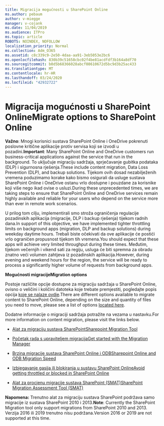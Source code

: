 ```yaml
---
title: Migracija mogućnosti u SharePoint Online
ms.author: pebaum
author: v-miegge
manager: v-cojank
ms.date: 11/04/2019
ms.audience: ITPro
ms.topic: article
ROBOTS: NOINDEX, NOFOLLOW
localization_priority: Normal
ms.collection: Adm_O365
ms.assetid: c8c339c9-2e50-4daa-aa91-3eb5053e2bc6
ms.openlocfilehash: 830b39c51658cbc02f4be81acdfdf3b164a8df70
ms.sourcegitcommit: b0d5b68366028abcf08610672d5bc9d3b25ac433
ms.translationtype: MT
ms.contentlocale: hr-HR
ms.lasthandoff: 03/24/2020
ms.locfileid: "42932722"
---
```

# <a name="migrate-options-to-sharepoint-online"></a><span data-ttu-id="16b84-102">Migracija mogućnosti u SharePoint Online</span><span class="sxs-lookup"><span data-stu-id="16b84-102">Migrate options to SharePoint Online</span></span>

<span data-ttu-id="16b84-103">**Važno**: Mnogi korisnici sustava SharePoint Online i OneDrive pokrenuti poslovne kritične aplikacije protiv servisa koji se izvodi u pozadini.</span><span class="sxs-lookup"><span data-stu-id="16b84-103">**Important**: Many SharePoint Online and OneDrive customers run business-critical applications against the service that run in the background.</span></span> <span data-ttu-id="16b84-104">To uključuje migraciju sadržaja, sprječavanje gubitka podataka (DLP) i sigurnosna rješenja.</span><span class="sxs-lookup"><span data-stu-id="16b84-104">These include content migration, Data Loss Prevention (DLP), and backup solutions.</span></span> <span data-ttu-id="16b84-105">Tijekom ovih dosad nezabilježenih vremena poduzimamo korake kako bismo osigurali da usluge sustava SharePoint Online i OneDrive ostanu vrlo dostupne i pouzdane za korisnike koji više nego ikad ovise o usluzi.</span><span class="sxs-lookup"><span data-stu-id="16b84-105">During these unprecedented times, we are taking steps to ensure that SharePoint Online and OneDrive services remain highly available and reliable for your users who depend on the service more than ever in remote work scenarios.</span></span>

<span data-ttu-id="16b84-106">U prilog tom cilju, implementirali smo stroža ograničenja regulacije pozadinskih aplikacija (migracije, DLP i backup rješenja) tijekom radnih dana.</span><span class="sxs-lookup"><span data-stu-id="16b84-106">In support of this objective, we have implemented tighter throttling limits on background apps (migration, DLP and backup solutions) during weekday daytime hours.</span></span> <span data-ttu-id="16b84-107">Trebali biste očekivati da ove aplikacije će postići vrlo ograničen propusnost tijekom tih vremena.</span><span class="sxs-lookup"><span data-stu-id="16b84-107">You should expect that these apps will achieve very limited throughput during these times.</span></span> <span data-ttu-id="16b84-108">Međutim, tijekom večernjih i vikend sati za regiju, usluga će biti spremna za obradu znatno veći volumen zahtjeva iz pozadinskih aplikacija.</span><span class="sxs-lookup"><span data-stu-id="16b84-108">However, during evening and weekend hours for the region, the service will be ready to process a significantly higher volume of requests from background apps.</span></span>

<span data-ttu-id="16b84-109">**Mogućnosti migracije**</span><span class="sxs-lookup"><span data-stu-id="16b84-109">**Migration options**</span></span>

<span data-ttu-id="16b84-110">Postoje različite opcije dostupne za migraciju sadržaja u SharePoint Online, ovisno o veličini i količini datoteka koje trebate premjestiti, pogledajte popis opcija [koje se nalaze ovdje](https://docs.microsoft.com/sharepointmigration/migrate-to-sharepoint-online).</span><span class="sxs-lookup"><span data-stu-id="16b84-110">There are different options available to migrate content to SharePoint Online, depending on the size and quantity of files you need to move, please see a list of options [located here](https://docs.microsoft.com/sharepointmigration/migrate-to-sharepoint-online).</span></span>

<span data-ttu-id="16b84-111">Dodatne informacije o migraciji sadržaja potražite na vezama u nastavku.</span><span class="sxs-lookup"><span data-stu-id="16b84-111">For more information on content migration, please visit the links below.</span></span>

- [<span data-ttu-id="16b84-112">Alat za migraciju sustava SharePoint</span><span class="sxs-lookup"><span data-stu-id="16b84-112">Sharepoint Migration Tool</span></span>](https://docs.microsoft.com/sharepointmigration/introducing-the-sharepoint-migration-tool)

- [<span data-ttu-id="16b84-113">Početak rada s upraviteljem migracija</span><span class="sxs-lookup"><span data-stu-id="16b84-113">Get started with the Migration Manager</span></span>](https://docs.microsoft.com/sharepointmigration/mm-get-started)

- [<span data-ttu-id="16b84-114">Brzina migracije sustava SharePoint Online i ODB</span><span class="sxs-lookup"><span data-stu-id="16b84-114">Sharepoint Online and ODB Migration Speed</span></span>](https://docs.microsoft.com/sharepointmigration/sharepoint-online-and-onedrive-migration-speed)

- [<span data-ttu-id="16b84-115">Izbjegavanje gasija ili blokiranja u sustavu SharePoint Online</span><span class="sxs-lookup"><span data-stu-id="16b84-115">Avoid getting throttled or blocked in SharePoint Online</span></span>](https://docs.microsoft.com/sharepoint/dev/general-development/how-to-avoid-getting-throttled-or-blocked-in-sharepoint-online)

- [<span data-ttu-id="16b84-116">Alat za procjenu migracije sustava SharePoint (SMAT)</span><span class="sxs-lookup"><span data-stu-id="16b84-116">SharePoint Migration Assessment Tool (SMAT)</span></span>](https://www.microsoft.com/download/details.aspx?id=53598&amp;751be11f-ede8-5a0c-058c-2ee190a24fa6=True)

<span data-ttu-id="16b84-117">**Napomena:** Trenutno alat za migraciju sustava SharePoint podržava samo migracije iz sustava SharePoint 2010 i 2013.</span><span class="sxs-lookup"><span data-stu-id="16b84-117">**Note**: Currently the SharePoint Migration tool only support migrations from SharePoint 2010  and 2013.</span></span> <span data-ttu-id="16b84-118">Verzija 2016 ili 2019 trenutno nisu podržana.</span><span class="sxs-lookup"><span data-stu-id="16b84-118">Version 2016 or 2019 are not supported at this time.</span></span>
